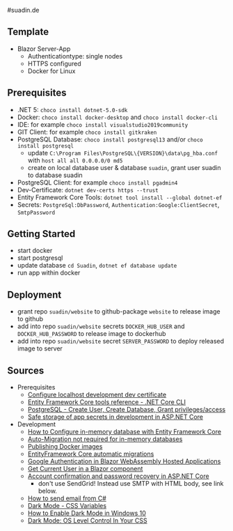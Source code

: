 #suadin.de

## Template

* Blazor Server-App
  * Authenticationtype: single nodes
  * HTTPS configured
  * Docker for Linux

## Prerequisites

* .NET 5: `choco install dotnet-5.0-sdk`
* Docker: `choco install docker-desktop` and `choco install docker-cli`
* IDE: for example `choco install visualstudio2019community`
* GIT Client: for example `choco install gitkraken`
* PostgreSQL Database: `choco install postgresql13` and/or `choco install postgresql`
  * update `C:\Program Files\PostgreSQL\{VERSION}\data\pg_hba.conf` with `host all all 0.0.0.0/0 md5`
  * create on local database user & database `suadin`, grant user suadin to database suadin
* PostgreSQL Client: for example `choco install pgadmin4`
* Dev-Certificate: `dotnet dev-certs https --trust`
* Entity Framework Core Tools: `dotnet tool install --global dotnet-ef`
* Secrets: `PostgreSql:DbPassword`, `Authentication:Google:ClientSecret`, `SmtpPassword`

## Getting Started
* start docker
* start postgresql
* update database `cd Suadin`, `dotnet ef database update`
* run app within docker

## Deployment
* grant repo `suadin/website` to github-package `website` to release image to github
* add into repo `suadin/website` secrets `DOCKER_HUB_USER` and `DOCKER_HUB_PASSWORD` to release image to dockerhub
* add into repo `suadin/website` secret `SERVER_PASSWORD` to deploy released image to server

## Sources
* Prerequisites
  * [Configure localhost development dev certificate](https://docs.servicestack.net/netcore-localhost-cert)
  * [Entity Framework Core tools reference - .NET Core CLI](https://docs.microsoft.com/en-us/ef/core/cli/dotnet)
  * [PostgreSQL - Create User, Create Database, Grant privileges/access](https://medium.com/@mohammedhammoud/postgresql-create-user-create-database-grant-privileges-access-aabb2507c0aa)
  * [Safe storage of app secrets in development in ASP.NET Core](https://docs.microsoft.com/en-us/aspnet/core/security/app-secrets?view=aspnetcore-6.0&tabs=windows)
* Development
  * [How to Configure in-memory database with Entity Framework Core](https://exceptionnotfound.net/ef-core-inmemory-asp-net-core-store-database/)
  * [Auto-Migration not required for in-memory databases](https://stackoverflow.com/questions/54156418/entity-framework-core-migrations-error-using-useinmemorydatabase)
  * [Publishing Docker images](https://docs.github.com/en/actions/publishing-packages/publishing-docker-images)
  * [EntityFramework Core automatic migrations](https://stackoverflow.com/questions/39526595/entityframework-core-automatic-migrations)
  * [Google Authentication in Blazor WebAssembly Hosted Applications](https://code-maze.com/google-authentication-in-blazor-webassembly-hosted-applications/)
  * [Get Current User in a Blazor component](https://stackoverflow.com/questions/60264657/get-current-user-in-a-blazor-component)
  * [Account confirmation and password recovery in ASP.NET Core](https://docs.microsoft.com/de-de/aspnet/core/security/authentication/accconfirm?view=aspnetcore-6.0&tabs=visual-studio)
    * don't use SendGrid! Instead use SMTP with HTML body, see link below.
  * [How to send email from C#](http://csharp.net-informations.com/communications/csharp-smtp-mail.htm)
  * [Dark Mode - CSS Variables](https://www.reddit.com/r/dotnet/comments/k9ryyw/blazor_webassembly_dark_mode_css_variables/)
  * [How to Enable Dark Mode in Windows 10](https://uk.pcmag.com/migrated-3765-windows-10/122487/how-to-enable-dark-mode-in-windows-10)
  * [Dark Mode: OS Level Control In Your CSS](https://www.timellenberger.com/blog/operating-system-dark-mode-in-your-css)